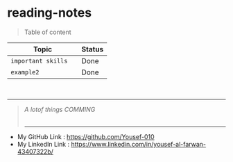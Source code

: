 # reading-notes

> Table of content 

| Topic  | Status |
| --- | --- |
| `important skills  ` | Done  |
| `example2 ` | Done  |

<br><hr>

 >*A lotof things COMMING* <br>
<br><hr>

- My GitHub Link :  https://github.com/Yousef-010
- My LinkedIn Link :  https://www.linkedin.com/in/yousef-al-farwan-43407322b/
